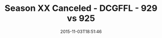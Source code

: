---
title: Season XX Canceled - DCGFFL - 929 vs 925
teams_score:
- team: 929
  score: 24
- team: 925
  score: 12
mvp: Trey Phillips (Orange), TJ Rhone (Leaf)
game-ball: ''
season: 11
week: 7
date: '2015-11-03T18:51:46'
pageid: season-11-week-7-929-vs-925
---